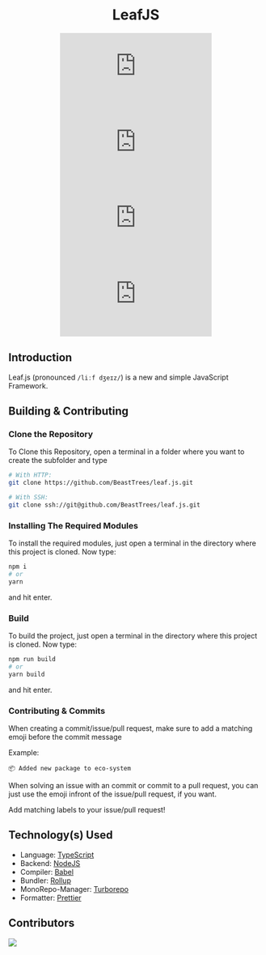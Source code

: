 <div align='center'>

# LeafJS

![License](https://img.shields.io/github/license/BeastTrees/leaf.js?style=flat)
![GitHub Repo Stars](https://img.shields.io/github/stars/BeastTrees/leaf.js?style=flat&color=f0f054)
![GitHub Forks](https://img.shields.io/github/forks/BeastTrees/leaf.js?style=flat&color=blueviolet)
![GitHub Watchers](https://img.shields.io/github/watchers/BeastTrees/leaf.js?style=flat)

</div>

## Introduction
Leaf.js (pronounced `/liːf dʒeɪz/`) is a new and simple JavaScript Framework.

## Building & Contributing

### Clone the Repository

To Clone this Repository, open a terminal in a folder where you want to create the subfolder and type

```bash
# With HTTP:
git clone https://github.com/BeastTrees/leaf.js.git

# With SSH:
git clone ssh://git@github.com/BeastTrees/leaf.js.git
```

### Installing The Required Modules

To install the required modules, just open a terminal in the directory where this project is cloned. Now type:

```bash
npm i
# or
yarn
```

and hit enter.

### Build

To build the project, just open a terminal in the directory where this project is cloned. Now type:

```bash
npm run build
# or
yarn build
```

and hit enter.

### Contributing & Commits

When creating a commit/issue/pull request, make sure to add a matching emoji before the commit message

Example:
```
📦 Added new package to eco-system
```

When solving an issue with an commit or commit to a pull request, you can just use the emoji infront of the issue/pull request, if you want.


Add matching labels to your issue/pull request!

## Technology(s) Used

- Language: [TypeScript](https://www.typescriptlang.org/)
- Backend: [NodeJS](https://nodejs.org/)
- Compiler: [Babel](https://babeljs.io/)
- Bundler: [Rollup](https://rollupjs.org/)
- MonoRepo-Manager: [Turborepo](https://turborepo.org/)
- Formatter: [Prettier](https://prettier.io/)

## Contributors

<a href="https://github.com/BeastTrees/leaf.js/graphs/contributors">
	<img src="https://contrib.rocks/image?repo=BeastTrees/leaf.js"/>
</a>

